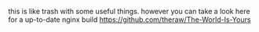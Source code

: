 this is like trash with some useful things. however you can take a look here for a up-to-date nginx build https://github.com/theraw/The-World-Is-Yours
